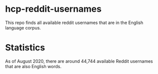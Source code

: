 # hcp-reddit-usernames
This repo finds all available reddit usernames that are in the English language corpus. 

# Statistics
As of August 2020, there are around 44,744 available Reddit usernames that are also English words.
